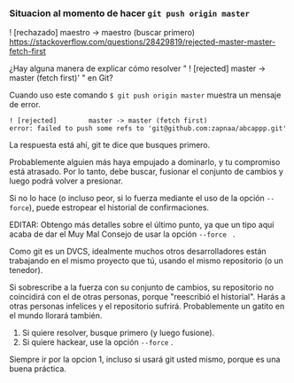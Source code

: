 ### Situacion al momento de hacer `git push origin master`
! [rechazado] maestro -> maestro (buscar primero)
https://stackoverflow.com/questions/28429819/rejected-master-master-fetch-first

¿Hay alguna manera de explicar cómo resolver " ! [rejected] master -> master (fetch first)' " en Git?

Cuando uso este comando `$ git push origin master` muestra un mensaje de error.

```
! [rejected]        master -> master (fetch first)
error: failed to push some refs to 'git@github.com:zapnaa/abcappp.git'
```

La respuesta está ahí, git te dice que busques primero.

Probablemente alguien más haya empujado a dominarlo, y tu compromiso está atrasado. Por lo tanto, debe buscar, fusionar el conjunto de cambios y luego podrá volver a presionar.

Si no lo hace (o incluso peor, si lo fuerza mediante el uso de la opción `--force`), puede estropear el historial de confirmaciones.

EDITAR: Obtengo más detalles sobre el último punto, ya que un tipo aquí acaba de dar el Muy Mal Consejo de usar la opción `--force ` .

Como git es un DVCS, idealmente muchos otros desarrolladores están trabajando en el mismo proyecto que tú, usando el mismo repositorio (o un tenedor). 

Si sobrescribe a la fuerza con su conjunto de cambios, su repositorio no coincidirá con el de otras personas, porque "reescribió el historial". Harás a otras personas infelices y el repositorio sufrirá. Probablemente un gatito en el mundo llorará también.

1. Si quiere resolver, busque primero (y luego fusione).
2. Si quiere hackear, use la opción `--force` .

Siempre ir por la opcion 1, incluso si usará git usted mismo, porque es una buena práctica.




